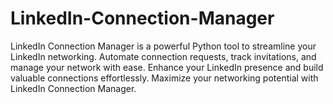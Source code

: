 # LinkedIn-Connection-Manager
LinkedIn Connection Manager is a powerful Python tool to streamline your LinkedIn networking. Automate connection requests, track invitations, and manage your network with ease. Enhance your LinkedIn presence and build valuable connections effortlessly. Maximize your networking potential with LinkedIn Connection Manager.
